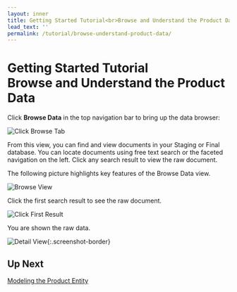 ```yaml
---
layout: inner
title: Getting Started Tutorial<br>Browse and Understand the Product Data
lead_text: ''
permalink: /tutorial/browse-understand-product-data/
---
```


# Getting Started Tutorial<br>Browse and Understand the Product Data

Click **Browse Data** in the top navigation bar to bring up the data browser:

![Click Browse Tab]({{site.baseurl}}/images/3x/browse-understand-product-data/select-browse.png)

From this view, you can find and view documents in your Staging or Final database. You can locate documents using free text search or the faceted navigation on the left. Click any search result to view the raw document.

The following picture highlights key features of the Browse Data view.

![Browse View]({{site.baseurl}}/images/3x/browse-understand-product-data/browse-view.png)

Click the first search result to see the raw document.

![Click First Result]({{site.baseurl}}/images/3x/browse-understand-product-data/click-first-result.png)

You are shown the raw data.

![Detail View]({{site.baseurl}}/images/3x/browse-understand-product-data/search-result-detail.png){:.screenshot-border}

## Up Next

[Modeling the Product Entity](../modeling-product-entity/)
